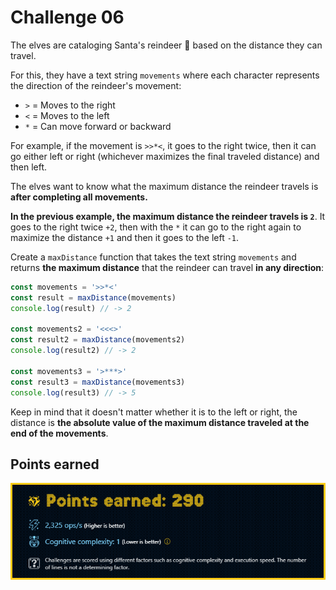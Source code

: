 # Challenge 06

The elves are cataloging Santa's reindeer 🦌 based on the distance they can travel.

For this, they have a text string `movements` where each character represents the direction of the reindeer's movement:

- `>` = Moves to the right
- `<` = Moves to the left
- `*` = Can move forward or backward

For example, if the movement is `>>*<`, it goes to the right twice, then it can go either left or right (whichever maximizes the final traveled distance) and then left.

The elves want to know what the maximum distance the reindeer travels is **after completing all movements.**

**In the previous example, the maximum distance the reindeer travels is `2`**. It goes to the right twice `+2`, then with the `*` it can go to the right again to maximize the distance `+1` and then it goes to the left `-1`.

Create a `maxDistance` function that takes the text string `movements` and returns **the maximum distance** that the reindeer can travel **in any direction**:

```js
const movements = '>>*<'
const result = maxDistance(movements)
console.log(result) // -> 2

const movements2 = '<<<>'
const result2 = maxDistance(movements2)
console.log(result2) // -> 2

const movements3 = '>***>'
const result3 = maxDistance(movements3)
console.log(result3) // -> 5
```

Keep in mind that it doesn't matter whether it is to the left or right, the distance is **the absolute value of the maximum distance traveled at the end of the movements**.

## Points earned

![290 points](../../.github/06-challenge-score.png)
